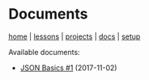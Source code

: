 # Documents

[home](../README.md) | [lessons](../lessons/README.md) | [projects](../projects/README.md) | [docs](README.md) | [setup](../setup/README.md)

Available documents:

 * [JSON Basics #1](JSON_1.md) (2017-11-02)
 